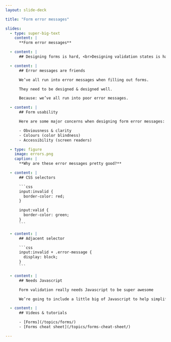 ```yaml
---
layout: slide-deck

title: "Form error messages"

slides:
  - type: super-big-text
    content: |
      **Form error messages**

  - content: |
      ## Designing forms is hard, <br>Designing validation states is harder

  - content: |
      ## Error messages are friends

      We’ve all run into error messages when filling out forms.

      They need to be designed & designed well.

      Because: we’ve all run into poor error messages.

  - content: |
      ## Form usability

      Here are some major concerns when designing form error messages:

      - Obviousness & clarity
      - Colours (color blindness)
      - Accessibility (screen readers)

  - type: figure
    image: errors.png
    caption: |
      **Why are these error messages pretty good?**

  - content: |
      ## CSS selectors

      ```css
      input:invalid {
        border-color: red;
      }

      input:valid {
        border-color: green;
      }
      ```

  - content: |
      ## Adjacent selector

      ```css
      input:invalid + .error-message {
        display: block;
      }
      ```

  - content: |
      ## Needs Javascript

      Form validation really needs Javascript to be super awesome

      We’re going to include a little big of Javascript to help simplify and & design some items

  - content: |
      ## Videos & tutorials

      - [Forms](/topics/forms/)
      - [Forms cheat sheet](/topics/forms-cheat-sheet/)

---
```

